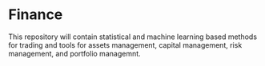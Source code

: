 # Finance
This repository will contain statistical and machine learning based methods for trading and tools for assets management, capital management, risk management, and portfolio managemnt. 
